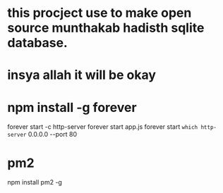 # this procject use to make open source munthakab hadisth sqlite database.
# insya allah it will be okay

# npm install -g forever
forever start -c http-server
forever start app.js
forever start `which http-server` 0.0.0.0 --port 80

# pm2 
npm install pm2 -g